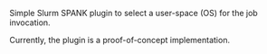 Simple Slurm SPANK plugin to select a user-space (OS) for the job invocation.

Currently, the plugin is a proof-of-concept implementation.
